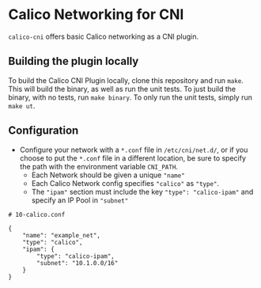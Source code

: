 # Calico Networking for CNI

`calico-cni` offers basic Calico networking as a CNI plugin.

## Building the plugin locally

To build the Calico CNI Plugin locally, clone this repository and run `make`.  This will build the binary, as well as run the unit tests.  To just build the binary, with no tests, run `make binary`.  To only run the unit tests, simply run `make ut`.

## Configuration

* Configure your network with a `*.conf` file in `/etc/cni/net.d/`, or if you choose to put the `*.conf` file in a different location, be sure to specify the path with the environment variable `CNI_PATH`. 
    - Each Network should be given a unique `"name"`
    - Each Calico Network config specifies  `"calico"` as `"type"`.
    - The `"ipam"` section must include the key `"type": "calico-ipam"` and specify an IP Pool in `"subnet"`
```
# 10-calico.conf

{
    "name": "example_net",
    "type": "calico",
    "ipam": {
        "type": "calico-ipam",
        "subnet": "10.1.0.0/16"
    }
}
```
